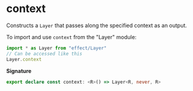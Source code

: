 # context

Constructs a `Layer` that passes along the specified context as an
output.

To import and use `context` from the "Layer" module:

```ts
import * as Layer from "effect/Layer"
// Can be accessed like this
Layer.context
```

**Signature**

```ts
export declare const context: <R>() => Layer<R, never, R>
```
